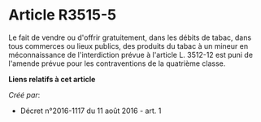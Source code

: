 # Article R3515-5

Le fait de vendre ou d'offrir gratuitement, dans les débits de tabac, dans tous commerces ou lieux publics, des produits du
tabac à un mineur en méconnaissance de l'interdiction prévue à l'article L. 3512-12 est puni de l'amende prévue pour les
contraventions de la quatrième classe.

**Liens relatifs à cet article**

_Créé par_:

  - Décret n°2016-1117 du 11 août 2016 - art. 1

